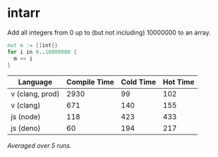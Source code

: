 # intarr

Add all integers from 0 up to (but not including) 10000000 to an array.
```v
mut m := []int{}
for i in 0..10000000 {
  m << i
}
```

| Language | Compile Time | Cold Time | Hot Time |
|----------|--------------|-----------|----------|
| v (clang, prod) | 2930 | 99 | 102 |
| v (clang) | 671 | 140 | 155 |
| js (node) | 118 | 423 | 433 |
| js (deno) | 60 | 194 | 217 |

*Averaged over 5 runs.*

